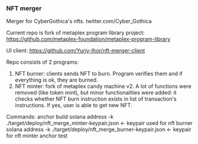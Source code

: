 ### NFT merger
Merger for CyberGothica's nfts.
twitter.com/Cyber_Gothica

Current repo is fork of metaplex program library project: https://github.com/metaplex-foundation/metaplex-program-library

UI client: https://github.com/Yuriy-Ihor/nft-merger-client 

Repo consists of 2 programs:
1. NFT burner: clients sends NFT to burn. Program verifies them and if everything is ok, they are burned.
2. NFT minter: fork of metaplex candy machine v2. A lot of functions were removed (like token mint), but minor functionalities were added: it checks whether NFT burn instruction exists in list of transaction's instructions. If yes, user is able to get new NFT. 

Commands:
anchor build
solana address -k ./target/deploy/nft_merge_minter-keypair.json <- keypair used for nft burner
solana address -k ./target/deploy/nft_merge_burner-keypair.json <- keypair for nft minter
anchor test